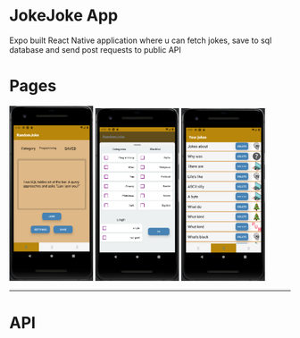 # JokeJoke App
Expo built React Native application where u can fetch jokes, save to sql database and send post requests to public API

# Pages
<img src="assets/FetchJoke.png" alt="listing" width="150"/>
<img src="assets/JokeJokeSettings.png" alt="settings" width="150"/> 
<img src="assets/JokeJokeListing.png" alt="listing" width="150"/>


----
# API



